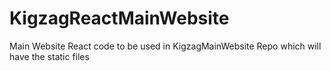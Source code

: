# KigzagReactMainWebsite
Main Website React code to be used in KigzagMainWebsite Repo which will have the static files
